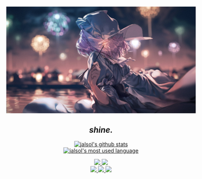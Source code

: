 <p align="center">
  <a href="https://jalsol.xyz">
    <img src="small_wpp.png" alt="wpp" id="wpp" />
  </a>
</p>

<h2 align="center"><i>shine.</i></h2>

<p align="center">
  <a href="https://github.com/jalsol">
    <img
      src="https://github-readme-stats-85ddse93e-rongronggg9.vercel.app/api?username=jalsol&show_icons=true&theme=github_dark&include_all_commits=true&count_private=true"
      alt="jalsol's github stats"
    />
  </a>
  <br />
  <a href="https://github.com/jalsol">
    <img
      src="https://github-readme-stats.vercel.app/api/top-langs/?username=jalsol&layout=compact&theme=github_dark"
      alt="jalsol's most used language"
    />
  </a>
</p>

<p align="center">
  <a href="https://jalsol.xyz" target="_blank">
    <img
      src="https://img.shields.io/badge/website-000000?style=for-the-badge&logo=About.me&logoColor=white"
    />
  </a>

  <a href="https://github.com/jalsol" target="_blank">
    <img
      src="https://img.shields.io/badge/GitHub-100000?style=for-the-badge&logo=github&logoColor=white"
    />
  </a>

  <br />

  <a href="https://linkedin.com/in/nqtr12" target="_blank">
    <img
      src="https://img.shields.io/badge/LinkedIn-0077B5?style=for-the-badge&logo=linkedin&logoColor=white"
    />
  </a>

  <a href="https://discordapp.com/users/773302164923351042" target="_blank">
    <img
      src="https://img.shields.io/badge/Discord-5865F2?style=for-the-badge&logo=discord&logoColor=white"
    />
  </a>

  <a href="https://soundcloud.com/jalsol" target="_blank">
    <img
      src="https://img.shields.io/badge/SoundCloud-FF3300?style=for-the-badge&logo=soundcloud&logoColor=white"
    />
  </a>
</p>
